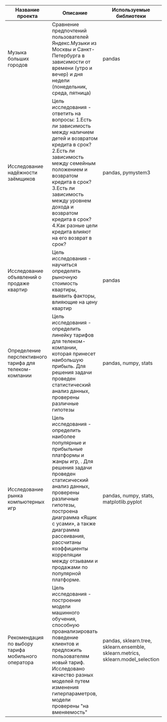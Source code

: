 **Название проекта** | **Описание** | **Используемые библиотеки**
------------ | ------------- | ------------- 
Музыка больших городов | Сравнение предпочтений пользователей Яндекс.Музыки из Москвы и Санкт-Петербурга в зависимости от времени (утро и вечер) и дня недели (понедельник, среда, пятница) | pandas
Исследование надёжности заёмщиков | Цель исследования - ответить на вопросы: 1.Есть ли зависимость между наличием детей и возвратом кредита в срок? 2.Есть ли зависимость между семейным положением и возвратом кредита в срок? 3.Есть ли зависимость между уровнем дохода и возвратом кредита в срок? 4.Как разные цели кредита влияют на его возврат в срок?| pandas, pymystem3
Исследование объявлений о продаже квартир | Цель исследования - научиться определять рыночную стоимость квартиры, выявить факторы, влияющие на цену квартир| pandas
Определение перспективного тарифа для телеком-компании | Цель исследования - определить линейку тарифов для телеком-компании, которая принесет наибольшую прибыль. Для решения задачи проведен статистический анализ данных, проверены различные гипотезы| pandas, numpy, stats
Исследование рынка компьютерных игр | Цель исследования - определить наиболее популярные и прибыльные платформы и жанры игр, . Для решения задачи проведен статисический анализ данных, проверены различные гипотезы, построена диаграмма «Ящик с усами», а также диаграмма рассеивания, рассчитаны коэффициенты корреляции между отзывами и продажами по популярной платформе. | pandas, numpy, stats, matplotlib.pyplot
Рекомендация по выбору тарифа мобильного оператора| Цель исследования - построение модели машинного обучения, способную проанализировать поведение клиентов и предложить пользователям новый тариф. Исследовано качество разных моделей путем изменения гиперпараметров, модели проверены "на вменяемость"| pandas, sklearn.tree, sklearn.ensemble, sklearn.metrics, sklearn.model_selection
